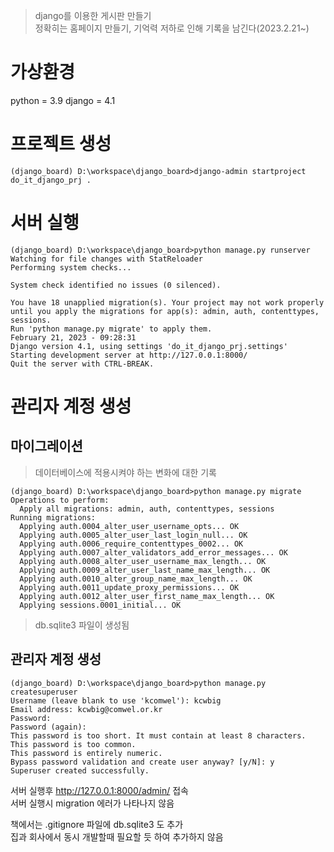 > django를 이용한 게시판 만들기  
> 정확히는 홈페이지 만들기, 기억력 저하로 인해 
> 기록을 남긴다(2023.2.21~)

# 가상환경
python = 3.9
django = 4.1

# 프로젝트 생성
```shell
(django_board) D:\workspace\django_board>django-admin startproject do_it_django_prj .
```

# 서버 실행
```shell
(django_board) D:\workspace\django_board>python manage.py runserver
Watching for file changes with StatReloader
Performing system checks...

System check identified no issues (0 silenced).

You have 18 unapplied migration(s). Your project may not work properly until you apply the migrations for app(s): admin, auth, contenttypes, sessions. 
Run 'python manage.py migrate' to apply them.
February 21, 2023 - 09:28:31
Django version 4.1, using settings 'do_it_django_prj.settings'
Starting development server at http://127.0.0.1:8000/
Quit the server with CTRL-BREAK.

```
# 관리자 계정 생성

## 마이그레이션
> 데이터베이스에 적용시켜야 하는 변화에 대한 기록
```shell
(django_board) D:\workspace\django_board>python manage.py migrate
Operations to perform:
  Apply all migrations: admin, auth, contenttypes, sessions
Running migrations:
  Applying auth.0004_alter_user_username_opts... OK
  Applying auth.0005_alter_user_last_login_null... OK
  Applying auth.0006_require_contenttypes_0002... OK
  Applying auth.0007_alter_validators_add_error_messages... OK
  Applying auth.0008_alter_user_username_max_length... OK
  Applying auth.0009_alter_user_last_name_max_length... OK
  Applying auth.0010_alter_group_name_max_length... OK
  Applying auth.0011_update_proxy_permissions... OK
  Applying auth.0012_alter_user_first_name_max_length... OK
  Applying sessions.0001_initial... OK
```
> db.sqlite3 파일이 생성됨

## 관리자 계정 생성
```shell
(django_board) D:\workspace\django_board>python manage.py createsuperuser
Username (leave blank to use 'kcomwel'): kcwbig
Email address: kcwbig@comwel.or.kr
Password: 
Password (again):
This password is too short. It must contain at least 8 characters.
This password is too common.
This password is entirely numeric.
Bypass password validation and create user anyway? [y/N]: y
Superuser created successfully.
```
서버 실행후 http://127.0.0.1:8000/admin/ 접속   
서버 실행시 migration 에러가 나타나지 않음

책에서는 .gitignore 파일에 db.sqlite3 도 추가   
집과 회사에서 동시 개발할때 필요할 듯 하여 추가하지 않음   

